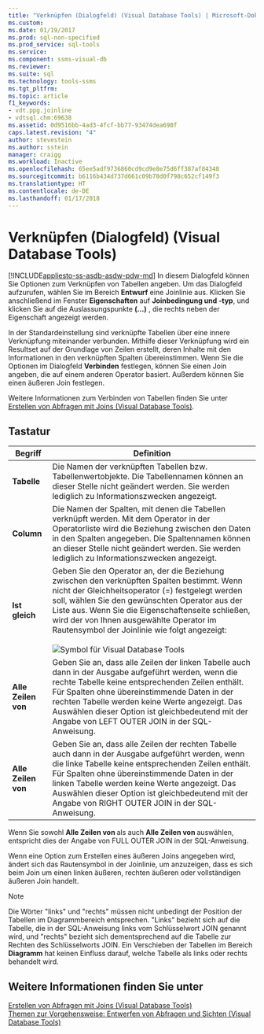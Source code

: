```yaml
---
title: "Verknüpfen (Dialogfeld) (Visual Database Tools) | Microsoft-Dokumentation"
ms.custom: 
ms.date: 01/19/2017
ms.prod: sql-non-specified
ms.prod_service: sql-tools
ms.service: 
ms.component: ssms-visual-db
ms.reviewer: 
ms.suite: sql
ms.technology: tools-ssms
ms.tgt_pltfrm: 
ms.topic: article
f1_keywords:
- vdt.ppg.joinline
- vdtsql.chm:69638
ms.assetid: 0d9516bb-4ad3-4fcf-bb77-93474dea698f
caps.latest.revision: "4"
author: stevestein
ms.author: sstein
manager: craigg
ms.workload: Inactive
ms.openlocfilehash: 65ee5adf9736860cd9cd9e8e75d6ff387af84348
ms.sourcegitcommit: b6116b434d737d661c09b78d0f798c652cf149f3
ms.translationtype: HT
ms.contentlocale: de-DE
ms.lasthandoff: 01/17/2018
---
```

# <a name="join-dialog-box-visual-database-tools"></a>Verknüpfen (Dialogfeld) (Visual Database Tools)
[!INCLUDE[appliesto-ss-asdb-asdw-pdw-md](../../includes/appliesto-ss-asdb-asdw-pdw-md.md)] In diesem Dialogfeld können Sie Optionen zum Verknüpfen von Tabellen angeben. Um das Dialogfeld aufzurufen, wählen Sie im Bereich **Entwurf** eine Joinlinie aus. Klicken Sie anschließend im Fenster **Eigenschaften** auf **Joinbedingung und -typ**, und klicken Sie auf die Auslassungspunkte **(…)** , die rechts neben der Eigenschaft angezeigt werden.  
  
In der Standardeinstellung sind verknüpfte Tabellen über eine innere Verknüpfung miteinander verbunden. Mithilfe dieser Verknüpfung wird ein Resultset auf der Grundlage von Zeilen erstellt, deren Inhalte mit den Informationen in den verknüpften Spalten übereinstimmen. Wenn Sie die Optionen im Dialogfeld **Verbinden** festlegen, können Sie einen Join angeben, die auf einem anderen Operator basiert. Außerdem können Sie einen äußeren Join festlegen.  
  
Weitere Informationen zum Verbinden von Tabellen finden Sie unter [Erstellen von Abfragen mit Joins &#40;Visual Database Tools&#41;](../../ssms/visual-db-tools/query-with-joins-visual-database-tools.md).  
  
## <a name="options"></a>Tastatur  
  
|**Begriff**|**Definition**|  
|------------|------------------|  
|**Tabelle**|Die Namen der verknüpften Tabellen bzw. Tabellenwertobjekte. Die Tabellennamen können an dieser Stelle nicht geändert werden. Sie werden lediglich zu Informationszwecken angezeigt.|  
|**Column**|Die Namen der Spalten, mit denen die Tabellen verknüpft werden. Mit dem Operator in der Operatorliste wird die Beziehung zwischen den Daten in den Spalten angegeben. Die Spaltennamen können an dieser Stelle nicht geändert werden. Sie werden lediglich zu Informationszwecken angezeigt.|  
|**Ist gleich**|Geben Sie den Operator an, der die Beziehung zwischen den verknüpften Spalten bestimmt. Wenn nicht der Gleichheitsoperator (=) festgelegt werden soll, wählen Sie den gewünschten Operator aus der Liste aus. Wenn Sie die Eigenschaftenseite schließen, wird der von Ihnen ausgewählte Operator im Rautensymbol der Joinlinie wie folgt angezeigt:<br /><br />![Symbol für Visual Database Tools](../../ssms/visual-db-tools/media/dv3wbii.gif "Visual Database Tools icon")|  
|**Alle Zeilen von <table1>**|Geben Sie an, dass alle Zeilen der linken Tabelle auch dann in der Ausgabe aufgeführt werden, wenn die rechte Tabelle keine entsprechenden Zeilen enthält. Für Spalten ohne übereinstimmende Daten in der rechten Tabelle werden keine Werte angezeigt. Das Auswählen dieser Option ist gleichbedeutend mit der Angabe von LEFT OUTER JOIN in der SQL-Anweisung.|  
|**Alle Zeilen von <table2>**|Geben Sie an, dass alle Zeilen der rechten Tabelle auch dann in der Ausgabe aufgeführt werden, wenn die linke Tabelle keine entsprechenden Zeilen enthält. Für Spalten ohne übereinstimmende Daten in der linken Tabelle werden keine Werte angezeigt. Das Auswählen dieser Option ist gleichbedeutend mit der Angabe von RIGHT OUTER JOIN in der SQL-Anweisung.|  
  
Wenn Sie sowohl **Alle Zeilen von <table1>** als auch **Alle Zeilen von <table2>** auswählen, entspricht dies der Angabe von FULL OUTER JOIN in der SQL-Anweisung.  
  
Wenn eine Option zum Erstellen eines äußeren Joins angegeben wird, ändert sich das Rautensymbol in der Joinlinie, um anzuzeigen, dass es sich beim Join um einen linken äußeren, rechten äußeren oder vollständigen äußeren Join handelt.  
  
> [!NOTE]  
> Die Wörter "links" und "rechts" müssen nicht unbedingt der Position der Tabellen im Diagrammbereich entsprechen. "Links" bezieht sich auf die Tabelle, die in der SQL-Anweisung links vom Schlüsselwort JOIN genannt wird, und "rechts" bezieht sich dementsprechend auf die Tabelle zur Rechten des Schlüsselworts JOIN. Ein Verschieben der Tabellen im Bereich **Diagramm** hat keinen Einfluss darauf, welche Tabelle als links oder rechts behandelt wird.  
  
## <a name="see-also"></a>Weitere Informationen finden Sie unter  
[Erstellen von Abfragen mit Joins &#40;Visual Database Tools&#41;](../../ssms/visual-db-tools/query-with-joins-visual-database-tools.md)  
[Themen zur Vorgehensweise: Entwerfen von Abfragen und Sichten &#40;Visual Database Tools&#41;](../../ssms/visual-db-tools/design-queries-and-views-how-to-topics-visual-database-tools.md)  
  
